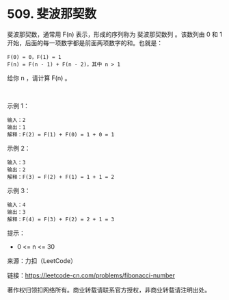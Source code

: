 # 509. 斐波那契数
斐波那契数，通常用 F(n) 表示，形成的序列称为 斐波那契数列 。该数列由 0 和 1 开始，后面的每一项数字都是前面两项数字的和。也就是：
```
F(0) = 0，F(1) = 1
F(n) = F(n - 1) + F(n - 2)，其中 n > 1
```
给你 n ，请计算 F(n) 。

 

示例 1：
```
输入：2
输出：1
解释：F(2) = F(1) + F(0) = 1 + 0 = 1
```
示例 2：
```
输入：3
输出：2
解释：F(3) = F(2) + F(1) = 1 + 1 = 2
```
示例 3：
```
输入：4
输出：3
解释：F(4) = F(3) + F(2) = 2 + 1 = 3
```

提示：

- 0 <= n <= 30

来源：力扣（LeetCode）

链接：https://leetcode-cn.com/problems/fibonacci-number

著作权归领扣网络所有。商业转载请联系官方授权，非商业转载请注明出处。